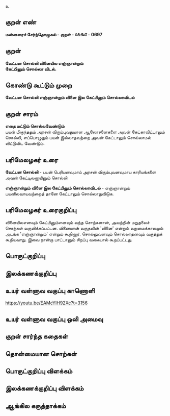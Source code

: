 உ

## குறள் எண் 

**மன்னரைச் சேர்ந்தொழுகல் - குறள் - ௦௬௯௭ - 0697**  

## குறள் 

**வேட்பன சொல்லி வினையில எஞ்ஞான்றும்  
கேட்பினும் சொல்லா விடல்.**  

## கொண்டு கூட்டும் முறை

**வேட்பன சொல்லி எஞ்ஞான்றும் வினை இல கேட்பினும் சொல்லாவிடல்**

## குறள் சாரம் 

**எதை மட்டும் சொல்லவேண்டும்**  
பயன் மிகுந்ததும் அரசன் விரும்புவதுமான ஆலோசனைகளை அவன் கேட்காவிட்டாலும் சொல்லி, எப்பொழுதும் பயன் இல்லாதவற்றை அவன் கேட்டாலும் சொல்லாமல் விட்டுவிட வேண்டும்.  

## பரிமேலழகர் உரை

**வேட்பன சொல்லி** - பயன் பெரியனவுமாய் அரசன் விரும்புவனவுமாய காரியங்களை அவன் கேட்டிலனாயினும் சொல்லி  

**எஞ்ஞான்றும் வினை இல கேட்பினும் சொல்லாவிடல்** - எஞ்ஞான்றும் பயனிலவாயவற்றைத் தானே கேட்டாலும் சொல்லாதுவிடுக.   

## பரிமேலழகர் உரைகுறிப்பு   

வினையிலஎனவும் கேட்பினும்எனவும் வந்த சொற்களான், அவற்றின் மறுதலைச் சொற்கள் வருவிக்கப்பட்டன. வினையான் வருதலின் 'வினை' என்றும் வறுமைக்காலமும் அடங்க 'எஞ்ஞான்றும்' என்றும் கூறினார். சொல்லுவனவும் சொல்லாதனவும் வகுத்துக் கூறியவாறு. இவை நான்கு பாட்டானும் சிறப்பு வகையால் கூறப்பட்டது.  

## பொருட்குறிப்பு 


## இலக்கணக்குறிப்பு  


## உயர் வள்ளுவ வகுப்பு காணொளி

https://youtu.be/EAMcYIH92Xc?t=3156 

## உயர் வள்ளுவ வகுப்பு ஒலி அமைவு 

 
## குறள் சார்ந்த கதைகள் 


## தொன்மையான சொற்கள்


## பொருட்குறிப்பு விளக்கம்


## இலக்கணக்குறிப்பு விளக்கம்


## ஆங்கில கருத்தாக்கம் 


